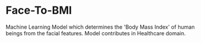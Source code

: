 # Face-To-BMI
Machine Learning Model which determines the 'Body Mass Index' of human beings from the facial features. Model contributes in Healthcare domain.
